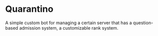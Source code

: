 # Quarantino

A simple custom bot for managing a certain server that has a question-based admission system, a customizable rank system.
